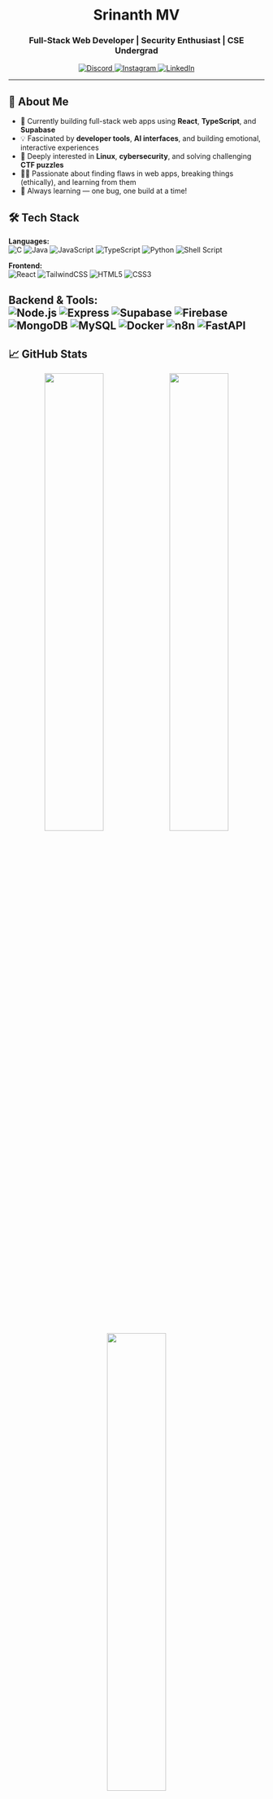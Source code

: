 <h1 align="center">Srinanth MV</h1>
<h3 align="center">Full-Stack Web Developer | Security Enthusiast | CSE Undergrad</h3>
<p align="center">
  <a href="https://discord.gg/touyaaaaa">
    <img src="https://img.shields.io/badge/Discord-%237289DA.svg?style=for-the-badge&logo=discord&logoColor=white" alt="Discord">
  </a>
  <a href="https://instagram.com/_.srinanth_">
    <img src="https://img.shields.io/badge/Instagram-%23E4405F.svg?style=for-the-badge&logo=instagram&logoColor=white" alt="Instagram">
  </a>
  <a href="https://linkedin.com/in/srinanth-mv">
    <img src="https://img.shields.io/badge/LinkedIn-%230077B5.svg?style=for-the-badge&logo=linkedin&logoColor=white" alt="LinkedIn">
  </a>
</p>

---

## 🧠 About Me

- 🎯 Currently building full-stack web apps using **React**, **TypeScript**, and **Supabase**
- 💡 Fascinated by **developer tools**, **AI interfaces**, and building emotional, interactive experiences
- 🧠 Deeply interested in **Linux**, **cybersecurity**, and solving challenging **CTF puzzles**
- 🕵️‍♂️ Passionate about finding flaws in web apps, breaking things (ethically), and learning from them
- 🌱 Always learning — one bug, one build at a time!


## 🛠️ Tech Stack

**Languages:**  
![C](https://img.shields.io/badge/C-%2300599C.svg?style=flat&logo=c&logoColor=white)
![Java](https://img.shields.io/badge/Java-%23ED8B00.svg?style=flat&logo=java&logoColor=white)
![JavaScript](https://img.shields.io/badge/JavaScript-%23323330.svg?style=flat&logo=javascript&logoColor=%23F7DF1E)
![TypeScript](https://img.shields.io/badge/TypeScript-%23007ACC.svg?style=flat&logo=typescript&logoColor=white)
![Python](https://img.shields.io/badge/Python-3670A0?style=flat&logo=python&logoColor=ffdd54)
![Shell Script](https://img.shields.io/badge/Shell_Script-%23121011.svg?style=flat&logo=gnu-bash&logoColor=white)

**Frontend:**  
![React](https://img.shields.io/badge/React-%2320232a.svg?style=flat&logo=react&logoColor=%2361DAFB)
![TailwindCSS](https://img.shields.io/badge/TailwindCSS-%2338B2AC.svg?style=flat&logo=tailwind-css&logoColor=white)
![HTML5](https://img.shields.io/badge/HTML5-%23E34F26.svg?style=flat&logo=html5&logoColor=white)
![CSS3](https://img.shields.io/badge/CSS3-%231572B6.svg?style=flat&logo=css3&logoColor=white)

**Backend & Tools:**  
![Node.js](https://img.shields.io/badge/Node.js-6DA55F?style=flat&logo=node.js&logoColor=white)
![Express](https://img.shields.io/badge/Express-%23404d59.svg?style=flat&logo=express&logoColor=%2361DAFB)
![Supabase](https://img.shields.io/badge/Supabase-%2300C4B4.svg?style=flat&logo=supabase&logoColor=white)
![Firebase](https://img.shields.io/badge/Firebase-%23039BE5.svg?style=flat&logo=firebase)
![MongoDB](https://img.shields.io/badge/MongoDB-%234ea94b.svg?style=flat&logo=mongodb&logoColor=white)
![MySQL](https://img.shields.io/badge/MySQL-%2300f.svg?style=flat&logo=mysql&logoColor=white)
![Docker](https://img.shields.io/badge/Docker-%230db7ed.svg?style=flat&logo=docker&logoColor=white)
![n8n](https://img.shields.io/badge/n8n-%23FF4C00.svg?style=flat&logo=n8n&logoColor=white)
![FastAPI](https://img.shields.io/badge/FastAPI-005571?style=flat&logo=fastapi)
---

## 📈 GitHub Stats

<p align="center">
  <img src="https://github-readme-stats.vercel.app/api?username=Srinanth&theme=radical&hide_border=true&show_icons=true" width="48%" />
  <img src="https://github-readme-streak-stats.herokuapp.com/?user=Srinanth&theme=radical&hide_border=true" width="48%" />
</p>

<p align="center">
  <img src="https://github-readme-stats.vercel.app/api/top-langs/?username=Srinanth&layout=compact&theme=radical&hide_border=true" width="48%" />
</p>


<p align="center">
  <img src="https://pacman.abozanona.me?username=Srinanth" />
</p>



<p align="center">
  <img src="https://komarev.com/ghpvc/?username=srinanth&label=Profile%20Views&color=0e75b6&style=flat" alt="srinanth" />
</p>
